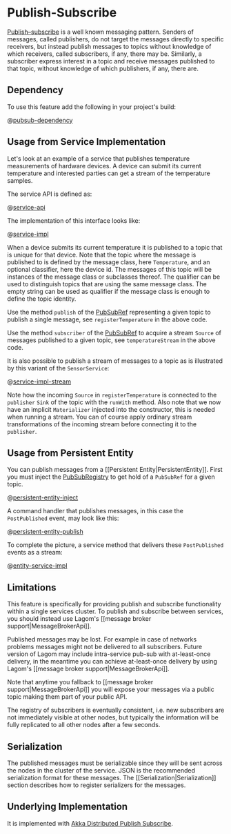 # Publish-Subscribe

[Publish–subscribe](https://www.enterpriseintegrationpatterns.com/patterns/messaging/PublishSubscribeChannel.html) is a well known messaging pattern. Senders of messages, called publishers, do not target the messages directly to specific receivers, but instead publish messages to topics without knowledge of which receivers, called subscribers, if any, there may be. Similarly, a subscriber express interest in a topic and receive messages published to that topic, without knowledge of which publishers, if any, there are.

## Dependency

To use this feature add the following in your project's build:

@[pubsub-dependency](code/pubsub.sbt)

## Usage from Service Implementation

Let's look at an example of a service that publishes temperature measurements of hardware devices. A device can submit its current temperature and interested parties can get a stream of the temperature samples.

The service API is defined as:

@[service-api](code/PubSub.scala)

The implementation of this interface looks like:

@[service-impl](code/PubSub.scala)

When a device submits its current temperature it is published to a topic that is unique for that device. Note that the topic where the message is published to is defined by the message class, here `Temperature`, and an optional classifier, here the device id. The messages of this topic will be instances of the message class or subclasses thereof. The qualifier can be used to distinguish topics that are using the same message class. The empty string can be used as qualifier if the message class is enough to define the topic identity.

Use the method `publish` of the [PubSubRef](api/com/lightbend/lagom/scaladsl/pubsub/PubSubRef.html) representing a given topic to publish a single message, see `registerTemperature` in the above code.

Use the method `subscriber` of the [PubSubRef](api/com/lightbend/lagom/scaladsl/pubsub/PubSubRef.html) to acquire a stream `Source` of messages published to a given topic, see `temperatureStream` in the above code.

It is also possible to publish a stream of messages to a topic as is illustrated by this variant of the `SensorService`:

@[service-impl-stream](code/PubSub.scala)

Note how the incoming `Source` in `registerTemperature` is connected to the `publisher` `Sink` of the topic with the `runWith` method. Also note that we now have an implicit `Materializer` injected into the constructor, this is needed when running a stream. You can of course apply ordinary stream transformations of the incoming stream before connecting it to the `publisher`.

## Usage from Persistent Entity

You can publish messages from a [[Persistent Entity|PersistentEntity]]. First you must inject the [PubSubRegistry](api/com/lightbend/lagom/scaladsl/pubsub/PubSubRegistry.html) to get hold of a `PubSubRef` for a given topic.

@[persistent-entity-inject](code/PubSub.scala)

A command handler that publishes messages, in this case the `PostPublished` event, may look like this:

@[persistent-entity-publish](code/PubSub.scala)

To complete the picture, a service method that delivers these `PostPublished` events as a stream:

@[entity-service-impl](code/PubSub.scala)

## Limitations

This feature is specifically for providing publish and subscribe functionality within a single services cluster. To publish and subscribe between services, you should instead use Lagom's [[message broker support|MessageBrokerApi]].

Published messages may be lost. For example in case of networks problems messages might not be delivered to all subscribers. Future version of Lagom may include intra-service pub-sub with at-least-once delivery, in the meantime you can achieve at-least-once delivery by using Lagom's [[message broker support|MessageBrokerApi]].

Note that anytime you fallback to [[message broker support|MessageBrokerApi]] you will expose your messages via a public topic making them part of your public API.

The registry of subscribers is eventually consistent, i.e. new subscribers are not immediately visible at other nodes, but typically the information will be fully replicated to all other nodes after a few seconds.

## Serialization

The published messages must be serializable since they will be sent across the nodes in the cluster of the service. JSON is the recommended serialization format for these messages. The [[Serialization|Serialization]] section describes how to register serializers for the messages.

## Underlying Implementation

It is implemented with [Akka Distributed Publish Subscribe](https://doc.akka.io/docs/akka/2.5/distributed-pub-sub.html?language=scala).
